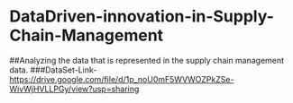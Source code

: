 # DataDriven-innovation-in-Supply-Chain-Management
##Analyzing the data that is represented in the supply chain management data.
###DataSet-Link-https://drive.google.com/file/d/1p_noU0mF5WVWOZPkZSe-WivWjHVLLPGy/view?usp=sharing



